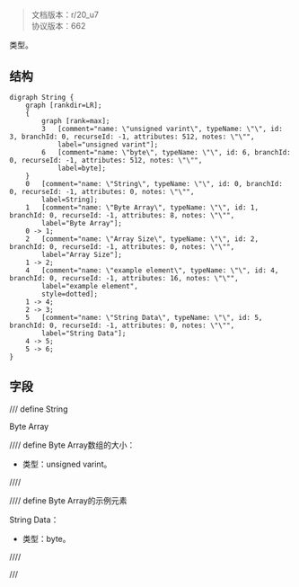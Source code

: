 # <!-- md:samp String -->

> 文档版本：r/20_u7<br/>协议版本：662

<!-- md:samp String -->类型。

## 结构

```viz
digraph String {
	graph [rankdir=LR];
	{
		graph [rank=max];
		3	[comment="name: \"unsigned varint\", typeName: \"\", id: 3, branchId: 0, recurseId: -1, attributes: 512, notes: \"\"",
			label="unsigned varint"];
		6	[comment="name: \"byte\", typeName: \"\", id: 6, branchId: 0, recurseId: -1, attributes: 512, notes: \"\"",
			label=byte];
	}
	0	[comment="name: \"String\", typeName: \"\", id: 0, branchId: 0, recurseId: -1, attributes: 0, notes: \"\"",
		label=String];
	1	[comment="name: \"Byte Array\", typeName: \"\", id: 1, branchId: 0, recurseId: -1, attributes: 8, notes: \"\"",
		label="Byte Array"];
	0 -> 1;
	2	[comment="name: \"Array Size\", typeName: \"\", id: 2, branchId: 0, recurseId: -1, attributes: 0, notes: \"\"",
		label="Array Size"];
	1 -> 2;
	4	[comment="name: \"example element\", typeName: \"\", id: 4, branchId: 0, recurseId: -1, attributes: 16, notes: \"\"",
		label="example element",
		style=dotted];
	1 -> 4;
	2 -> 3;
	5	[comment="name: \"String Data\", typeName: \"\", id: 5, branchId: 0, recurseId: -1, attributes: 0, notes: \"\"",
		label="String Data"];
	4 -> 5;
	5 -> 6;
}

```

## 字段

/// define
String

Byte Array

//// define
Byte Array数组的大小：<!-- md:samp unsigned varint -->

- 类型：unsigned varint。


////


//// define
Byte Array的示例元素

String Data：<!-- md:samp byte -->

- 类型：byte。


////



///
